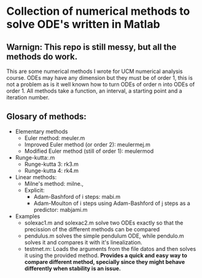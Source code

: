 # Collection of numerical methods to solve ODE's written in Matlab

## **Warnign**: This repo is still messy, but all the methods do work.

This are some numerical methods I wrote for UCM numerical analysis course. ODEs may have any dimension but they must be of order 1, this is not a problem as is it well known how to turn ODEs of order n into ODEs of order 1.
All methods take a function, an interval, a starting point and a iteration number. 

## Glosary of methods:
- Elementary methods
  - Euler method: meuler.m
  - Improved Euler method (or order 2): meulermej.m
  - Modified Euler method (still of order 1): meulermod
- Runge-kutta:.m
  - Runge-kutta 3: rk3.m
  - Runge-kutta 4: rk4.m
- Linear methods:
  - Milne's method: milne.,
  - Explicit:
    - Adam-Bashford of i steps: mabi.m
    - Adam-Moulton of i steps using Adam-Bashford of j steps as a predictor: mabjami.m
- Examples
  - solexac1.m and solexac2.m solve two ODEs exactly so that the precission of the different methods can be compared
  - pendulus.m solves the simple pendulum ODE, while pendulo.m solves it and compares it with it's linealization.
  - testmet.m: Loads the arguments from the file datos and then solves it using the provided method. **Provides a quick and easy way to compare different method, specially since they might behave differently when stability is an issue.**
